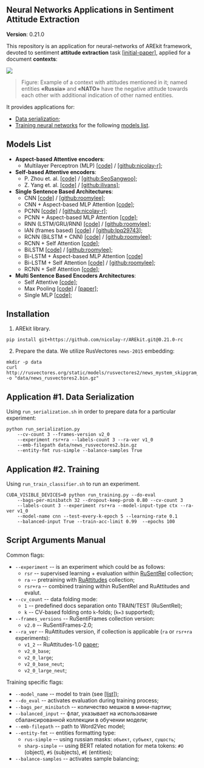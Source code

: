 ## Neural Networks Applications in Sentiment Attitude Extraction 

**Version**: 0.21.0

This repository is an application for neural-networks of AREkit framework, devoted 
to sentiment **attitude extraction** task [[initial-paper]](https://arxiv.org/pdf/1808.08932.pdf), applied for a document **contexts**:

![](docs/task-intro.png)
> Figure: Example of a context with attitudes mentioned in
it; named entities **«Russia»** and **«NATO»** have the negative attitude towards each other with additional indication of other
named entities.

It provides applications for:
* [Data serialization](#application-1-data-serialization);
* [Training neural networks](#application-2-training) for the following [models list](#models-list).

## Models List

* **Aspect-based Attentive encoders**:
    - Multilayer Perceptron (MLP)
        [[code]](https://github.com/nicolay-r/AREkit/tree/0.21.0-rc/contrib/networks/attention/architectures/mlp.py) /
        [[github:nicolay-r]](https://github.com/nicolay-r/mlp-attention);
* **Self-based Attentive encoders**:
    - P. Zhou et. al.
        [[code]](https://github.com/nicolay-r/AREkit/tree/0.21.0-rc/contrib/networks/attention/architectures/self_p_zhou.py) /
        [[github:SeoSangwoo]](https://github.com/SeoSangwoo/Attention-Based-BiLSTM-relation-extraction);
    - Z. Yang et. al.
        [[code]](https://github.com/nicolay-r/AREkit/tree/0.21.0-rc/contrib/networks/attention/architectures/self_z_yang.py) /
        [[github:ilivans]](https://github.com/ilivans/tf-rnn-attention);
* **Single Sentence Based Architectures**:
    - CNN
        [[code]](https://github.com/nicolay-r/AREkit/tree/0.21.0-rc/contrib/networks/context/architectures/cnn.py) /
        [[github:roomylee]](https://github.com/roomylee/cnn-relation-extraction);
    - CNN + Aspect-based MLP Attention
        [[code]](https://github.com/nicolay-r/AREkit/tree/0.21.0-rc/contrib/networks/context/architectures/base/att_cnn_base.py);
    - PCNN
        [[code]](https://github.com/nicolay-r/AREkit/tree/0.21.0-rc/contrib/networks/context/architectures/pcnn.py) /
        [[github:nicolay-r]](https://github.com/nicolay-r/sentiment-pcnn);
    - PCNN + Aspect-based MLP Attention
        [[code]](https://github.com/nicolay-r/AREkit/tree/0.21.0-rc/contrib/networks/context/architectures/base/att_pcnn_base.py);
    - RNN (LSTM/GRU/RNN)
        [[code]](https://github.com/nicolay-r/AREkit/tree/0.21.0-rc/contrib/networks/context/architectures/rnn.py) /
        [[github:roomylee]](https://github.com/roomylee/rnn-text-classification-tf);
    - IAN (frames based)
        [[code]](https://github.com/nicolay-r/AREkit/tree/0.21.0-rc/contrib/networks/context/architectures/ian_frames.py) /
        [[github:lpq29743]](https://github.com/lpq29743/IAN);
    - RCNN (BiLSTM + CNN)
        [[code]](https://github.com/nicolay-r/AREkit/tree/0.21.0-rc/contrib/networks/context/architectures/rcnn.py) /
        [[github:roomylee]](https://github.com/roomylee/rcnn-text-classification);
    - RCNN + Self Attention
        [[code]](https://github.com/nicolay-r/AREkit/tree/0.21.0-rc/contrib/networks/context/architectures/rcnn_self.py);
    - BiLSTM
        [[code]](https://github.com/nicolay-r/AREkit/tree/0.21.0-rc/contrib/networks/context/architectures/bilstm.py) /
        [[github:roomylee]](https://github.com/roomylee/rnn-text-classification-tf);
    - Bi-LSTM + Aspect-based MLP Attention 
        [[code]](https://github.com/nicolay-r/AREkit/tree/0.21.0-rc/contrib/networks/context/architectures/base/att_bilstm_base.py)
    - Bi-LSTM + Self Attention
        [[code]](https://github.com/nicolay-r/AREkit/tree/0.21.0-rc/contrib/networks/context/architectures/self_att_bilstm.py) /
        [[github:roomylee]](https://github.com/roomylee/self-attentive-emb-tf);
    - RCNN + Self Attention
        [[code]](https://github.com/nicolay-r/AREkit/tree/0.21.0-rc/contrib/networks/context/architectures/att_self_rcnn.py);
* **Multi Sentence Based Encoders Architectures**:
    - Self Attentive 
        [[code]](https://github.com/nicolay-r/AREkit/tree/0.21.0-rc/contrib/networks/multi/architectures/att_self.py);
    - Max Pooling
        [[code]](https://github.com/nicolay-r/AREkit/tree/0.21.0-rc/contrib/networks/multi/architectures/max_pooling.py) /
        [[paper]](https://pdfs.semanticscholar.org/8731/369a707046f3f8dd463d1fd107de31d40a24.pdf);
    - Single MLP
        [[code]](https://github.com/nicolay-r/AREkit/tree/0.21.0-rc/contrib/networks/multi/architectures/base/base_single_mlp.py);

## Installation

1. AREkit library.
```shell script
pip install git+https://github.com/nicolay-r/AREkit.git@0.21.0-rc
```

2. Prepare the data. We utilize RusVectores `news-2015` embedding:
```shell script
mkdir -p data
curl http://rusvectores.org/static/models/rusvectores2/news_mystem_skipgram_1000_20_2015.bin.gz -o "data/news_rusvectores2.bin.gz"
```

## Application #1. Data Serialization

Using `run_serialization.sh` in order to prepare data for a particular experiment:

```shell script
python run_serialization.py 
    --cv-count 3 --frames-version v2_0 
    --experiment rsr+ra --labels-count 3 --ra-ver v1_0
    --emb-filepath data/news_rusvectores2.bin.gz 
    --entity-fmt rus-simple --balance-samples True
```

## Application #2. Training

Using `run_train_classifier.sh` to run an experiment.

```shell script
CUDA_VISIBLE_DEVICES=0 python run_training.py --do-eval 
    --bags-per-minibatch 32 --dropout-keep-prob 0.80 --cv-count 3 
    --labels-count 3 --experiment rsr+ra --model-input-type ctx --ra-ver v1_0
    --model-name cnn --test-every-k-epoch 5 --learning-rate 0.1 
    --balanced-input True --train-acc-limit 0.99  --epochs 100
```

## Script Arguments Manual

Common flags:
* `--experiment` -- is an experiment which could be as follows:
    * `rsr` -- supervised learning + evaluation within [RuSentRel](https://github.com/nicolay-r/RuSentRel) collection;
    * `ra` -- pretraining with [RuAttitudes](https://github.com/nicolay-r/RuAttitudes) collection;
    * `rsr+ra` -- combined training within RuSentRel and RuAttitudes and evalut.
* `--cv_count` -- data folding mode:
    * `1` -- predefined docs separation onto TRAIN/TEST (RuSentRel);
    * `k` -- CV-based folding onto `k`-folds; (`k=3` supported);
* `--frames_versions` -- RuSentiFrames collection version:
    * `v2.0` -- RuSentiFrames-2.0;
* `--ra_ver` -- RuAttitudes version, if collection is applicable (`ra` or `rsr+ra` experiments):
    * `v1_2` -- RuAttitudes-1.0 [paper](https://www.aclweb.org/anthology/R19-1118/);
    * `v2_0_base`;
    * `v2_0_large`;
    * `v2_0_base_neut`;
    * `v2_0_large_neut`;
    
Training specific flags:
* `--model_name` -- model to train (see [[list]](#models-list));
* `--do_eval` -- activates evaluation during training process;
* `--bags_per_minibatch` -- количество мешков в мини-партии;
* `--balanced_input` -- флаг, указывает на использование сбалансированной коллекции в обучении модели;
* `--emb-filepath` -- path to Word2Vec model;
* `--entity-fmt` -- entities formatting type:
    * `rus-simple`  -- using russian masks: `объект`, `субъект`, `сущость`;
    * `sharp-simple` -- using BERT related notation for meta tokens: `#O` (object), `#S` (subjects), `#E` (entities);
* `--balance-samples` -- activates sample balancing;
